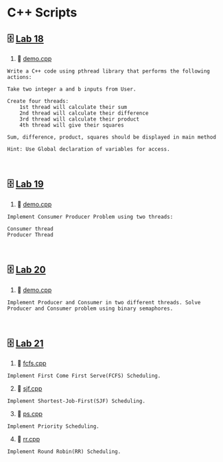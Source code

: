 # C++ Scripts

## 🗄️ [Lab 18](Lab18)

1. 📜 [demo.cpp](CPPscripts/Lab18/demo.cpp)

```
Write a C++ code using pthread library that performs the following actions:

Take two integer a and b inputs from User.

Create four threads:
    1st thread will calculate their sum
    2nd thread will calculate their difference
    3rd thread will calculate their product
    4th thread will give their squares

Sum, difference, product, squares should be displayed in main method

Hint: Use Global declaration of variables for access.
```

<br/>

## 🗄️ [Lab 19](Lab19)

1. 📜 [demo.cpp](CPPscripts/Lab19/demo.cpp)

```
Implement Consumer Producer Problem using two threads:

Consumer thread
Producer Thread
```

<br/>

## 🗄️ [Lab 20](Lab20)

1. 📜 [demo.cpp](CPPscripts/Lab20/demo.cpp)

```
Implement Producer and Consumer in two different threads. Solve Producer and Consumer problem using binary semaphores.
```

<br/>

## 🗄️ [Lab 21](Lab21)

1. 📜 [fcfs.cpp](CPPscripts/Lab21/fcfs.cpp)

```
Implement First Come First Serve(FCFS) Scheduling.
```

2. 📜 [sjf.cpp](CPPscripts/Lab21/sjf.cpp)

```
Implement Shortest-Job-First(SJF) Scheduling.
```

3. 📜 [ps.cpp](CPPscripts/Lab21/ps.cpp)

```
Implement Priority Scheduling.
```

4. 📜 [rr.cpp](CPPscripts/Lab21/rr.cpp)

```
Implement Round Robin(RR) Scheduling.
```
